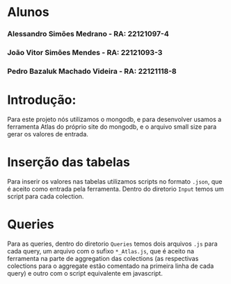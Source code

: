 # Alunos
### Alessandro Simões Medrano - RA: 22121097-4
### João Vitor Simões Mendes - RA: 22121093-3
### Pedro Bazaluk Machado Videira - RA: 22121118-8

# Introdução:
Para este projeto nós utilizamos o mongodb, e para desenvolver usamos a ferramenta Atlas do próprio site do mongodb, e o arquivo small size para gerar os valores de entrada.

# Inserção das tabelas
Para inserir os valores nas tabelas utilizamos scripts no formato `.json`, que é aceito como entrada pela ferramenta. Dentro do diretorio `Input` temos um script para cada colection.

# Queries
Para as queries, dentro do diretorio `Queries` temos dois arquivos `.js` para cada query, um arquivo com o sufixo `*_Atlas.js`, que é aceito na ferramenta na parte de aggregation das colections (as respectivas colections para o aggregate estão comentado na primeira linha de cada query) e outro com o script equivalente em javascript.